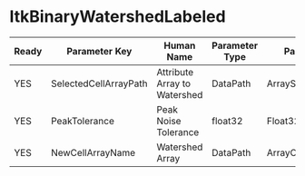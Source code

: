 # ItkBinaryWatershedLabeled #

| Ready | Parameter Key | Human Name | Parameter Type | Parameter Class |
|-------|---------------|------------|-----------------|----------------|
| YES | SelectedCellArrayPath | Attribute Array to Watershed | DataPath | ArraySelectionParameter |
| YES | PeakTolerance | Peak Noise Tolerance | float32 | Float32Parameter |
| YES | NewCellArrayName | Watershed Array | DataPath | ArrayCreationParameter |
